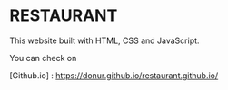 # RESTAURANT
This website built with HTML, CSS and JavaScript. 

You can check on

[Github.io] : https://donur.github.io/restaurant.github.io/ 
